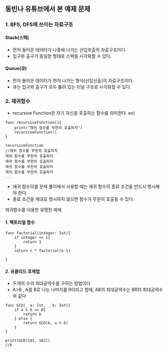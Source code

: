 ## 동빈나 유튜브에서 본 예제 문제

### 1. BFS, DFS에 쓰이는 자료구조

#### Stack(스택)

- 먼저 들어온 데이터가 나중에 나가는 선입후출의 자료구조이다.
- 입구와 출구가 동일한 형태로 스택을 시각화할 수 있다.


#### Queue(큐)

- 먼저 들어온 데이터가 먼저 나가는 형식(선입선출)의 자료구조이다.
- 큐는 입구와 출구가 모두 뚫려 있는 터널 구조로 시각화할 수 있다.


### 2. 재귀함수

- recursive Function란 자기 자신을 호출하는 함수를 의미한다.
ex)
~~~
func recursiveFunction(){
    print("재귀 함수를 무한히 호출하자")
    recursiveFunction()
}

recursiveFunction
//재귀 함수를 무한히 호출하자
재귀 함수를 무한히 호출하자
재귀 함수를 무한히 호출하자
재귀 함수를 무한히 호출하자
재귀 함수를 무한히 호출하자
...

~~~
- 재귀 함수의를 문제 풀이에서 사용할 때는 재귀 함수의 종료 조건을 반드시 명시해야 한다.
- 종료 조건을 제대로 명시하지 않으면 함수가 무한히 호출될 수 있다.


재귀함수를 이용한 유명한 예제

#### 1. 팩토리얼 함수
~~~
func factorial(integer: Int){
    if integer <= 1{
        return 1
    }
    return n * factorial(n-1)
    
}
~~~

#### 2. 유클리드 호제법
- 두개의 수의 최대공약수를 구하는 방법이다
- A>B , A를 B로 나눈 나머지를 R이라고 할때, AB의 최대공약수는 BR의 최대공약수와 같다

~~~
func GCD(_ a: Int, _ b: Int){
    if a % b == 0{
        return b
    } else {
        return GCD(b, a % b)
    }
}

print(GCD(192, 162))
//6
~~~